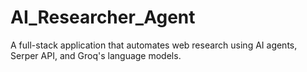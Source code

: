 # AI_Researcher_Agent
A full-stack application that automates web research using AI agents, Serper API, and Groq's language models.
